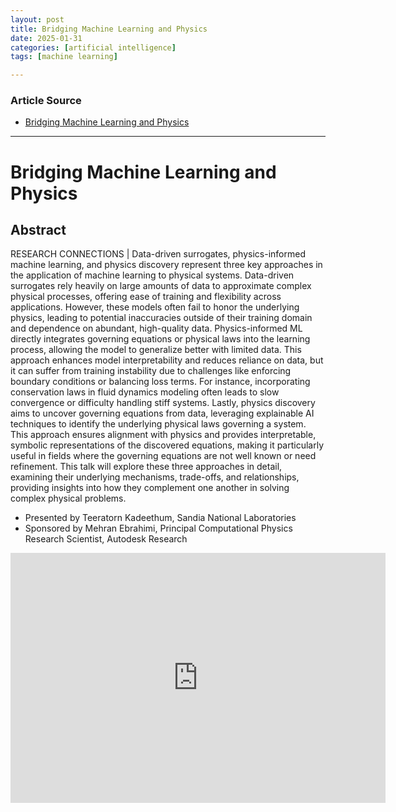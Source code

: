 ```yaml
---
layout: post
title: Bridging Machine Learning and Physics
date: 2025-01-31
categories: [artificial intelligence]
tags: [machine learning]

---
```


### Article Source


* [Bridging Machine Learning and Physics](https://www.youtube.com/watch?v=r0du-oDA6MI)

---


# Bridging Machine Learning and Physics

## Abstract

RESEARCH CONNECTIONS | Data-driven surrogates, physics-informed machine learning, and physics discovery represent three key approaches in the application of machine learning to physical systems. Data-driven surrogates rely heavily on large amounts of data to approximate complex physical processes, offering ease of training and flexibility across applications. However, these models often fail to honor the underlying physics, leading to potential inaccuracies outside of their training domain and dependence on abundant, high-quality data. Physics-informed ML directly integrates governing equations or physical laws into the learning process, allowing the model to generalize better with limited data. This approach enhances model interpretability and reduces reliance on data, but it can suffer from training instability due to challenges like enforcing boundary conditions or balancing loss terms. For instance, incorporating conservation laws in fluid dynamics modeling often leads to slow convergence or difficulty handling stiff systems. Lastly, physics discovery aims to uncover governing equations from data, leveraging explainable AI techniques to identify the underlying physical laws governing a system. This approach ensures alignment with physics and provides interpretable, symbolic representations of the discovered equations, making it particularly useful in fields where the governing equations are not well known or need refinement. This talk will explore these three approaches in detail, examining their underlying mechanisms, trade-offs, and relationships, providing insights into how they complement one another in solving complex physical problems.

* Presented by Teeratorn Kadeethum, Sandia National Laboratories
* Sponsored by Mehran Ebrahimi, Principal Computational Physics Research Scientist, Autodesk Research

<iframe width="600" height="400" src="https://www.youtube.com/embed/r0du-oDA6MI?si=8XLT31__zWU80wnh" title="YouTube video player" frameborder="0" allow="accelerometer; autoplay; clipboard-write; encrypted-media; gyroscope; picture-in-picture; web-share" referrerpolicy="strict-origin-when-cross-origin" allowfullscreen></iframe>